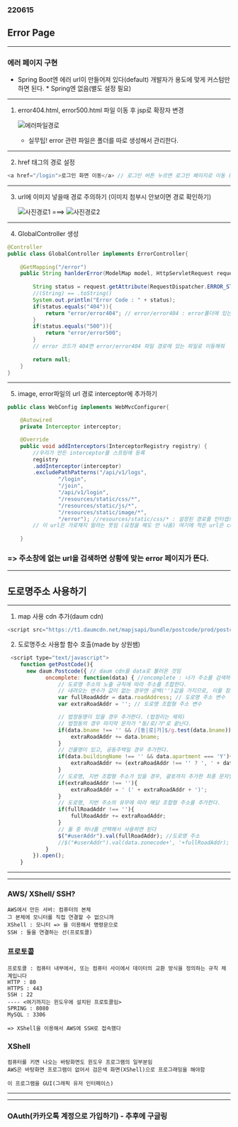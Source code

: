 ### 220615
## Error Page
---

### 에러 페이지 구현
- Spring Boot엔 에러 url이 만들어져 있다(default) 개발자가 용도에 맞게 커스텀만 하면 된다. * Spring엔 없음(별도 설정 필요)
---

1. error404.html, error500.html 파일 이동 후 jsp로 확장자 변경

    ![에러파일경로](https://user-images.githubusercontent.com/96815399/173742038-607bbd66-63d8-4e63-8884-97a513685807.PNG)

    * 실무팁! error 관련 파일은 폴더를 따로 생성해서 관리한다.
 ---   

2. href 태그의 경로 설정
```java
<a href="/login">로그인 화면 이동</a> // 로그인 버튼 누르면 로그인 페이지로 이동 (이동 페이지 경로 설정)
```
---
3. url에 이미지 넣을때 경로 주의하기 (이미지 첨부시 안보이면 경로 확인하기)

    ![사진경로1](https://user-images.githubusercontent.com/96815399/173741264-10b1e03a-ea66-4bf5-bf0d-ba0f0557e7b9.PNG) ===> ![사진경로2](https://user-images.githubusercontent.com/96815399/173741649-846d0d93-196f-4144-93b4-423e5b3bb6c8.PNG)

---

4. GlobalController 생성
```java
@Controller
public class GlobalController implements ErrorController{
	
	@GetMapping("/error")
	public String hanlderError(ModelMap model, HttpServletRequest request) { //HttpServletRequest : 톰캣으로 요청 오는 것
		
		String status = request.getAttribute(RequestDispatcher.ERROR_STATUS_CODE).toString(); // 에러코드(400, 404, 500...)를 status 변수로 받는 것
		//(String) == .toString()
		System.out.println("Error Code : " + status);
		if(status.equals("404")){
			return "error/error404"; // error/error404 : error폴더에 있는 error404 jsp파일  
		}
		if(status.equals("500")){
			return "error/error500";
		}
        // error 코드가 404면 error/error404 파일 경로에 있는 파일로 이동해줘
		
		return null;
	}
}
```
---
5. image, error파일의 url 경로 interceptor에 추가하기
```java
public class WebConfig implements WebMvcConfigurer{

	@Autowired
	private Interceptor interceptor;

	@Override
	public void addInterceptors(InterceptorRegistry registry) {
		//우리가 만든 interceptor를 스프링에 등록
		registry
		.addInterceptor(interceptor)
		.excludePathPatterns("/api/v1/logs",
				"/login",
				"/join",
				"/api/v1/login",
				"/resources/static/css/*",
				"/resources/static/js/*",
				"/resources/static/image/*",
				"/error"); //resources/static/css/* : 설정된 경로를 인터셉트
		// 이 url은 가로채지 말라는 뜻임 (요청을 해도 안 나옴) 여기에 적은 url은 console에 찍어도 ip,url,Method가 안나옴 (인터셉트 당함)
	
	}
```
### => 주소창에 없는 url을 검색하면 상황에 맞는 error 페이지가 뜬다.
---

## 도로명주소 사용하기
---
1. map 사용 cdn 추가(daum cdn) 
```js
<script src="https://t1.daumcdn.net/mapjsapi/bundle/postcode/prod/postcode.v2.js"></script>
```
2. 도로명주소 사용할 함수 호출(made by 상원쌤)
```js
 <script type="text/javascript">
    function getPostCode(){
  	  new daum.Postcode({ // daum cdn을 data로 불러온 것임
            oncomplete: function(data) { //oncomplete : 너가 주소를 검색하고 enter했다면
                // 도로명 주소의 노출 규칙에 따라 주소를 조합한다.
                // 내려오는 변수가 값이 없는 경우엔 공백('')값을 가지므로, 이를 참고하여 분기 한다.
                var fullRoadAddr = data.roadAddress; // 도로명 주소 변수
                var extraRoadAddr = ''; // 도로명 조합형 주소 변수

                // 법정동명이 있을 경우 추가한다. (법정리는 제외)
                // 법정동의 경우 마지막 문자가 "동/로/가"로 끝난다.
                if(data.bname !== '' && /[동|로|가]$/g.test(data.bname)){
                    extraRoadAddr += data.bname;
                }
                // 건물명이 있고, 공동주택일 경우 추가한다.
                if(data.buildingName !== '' && data.apartment === 'Y'){
                    extraRoadAddr += (extraRoadAddr !== '' ? ', ' + data.buildingName : data.buildingName);
                }
                // 도로명, 지번 조합형 주소가 있을 경우, 괄호까지 추가한 최종 문자열을 만든다.
                if(extraRoadAddr !== ''){
                    extraRoadAddr = ' (' + extraRoadAddr + ')';
                }
                // 도로명, 지번 주소의 유무에 따라 해당 조합형 주소를 추가한다.
                if(fullRoadAddr !== ''){
                    fullRoadAddr += extraRoadAddr;
                }
                // 둘 중 하나를 선택해서 사용하면 된다
                $("#userAddr").val(fullRoadAddr); //도로명 주소
                //$("#userAddr").val(data.zonecode+', '+fullRoadAddr);  //우편번호 + 도로명 주소 
            }
        }).open();
    }
```
---
---


### AWS/ XShell/ SSH?
```
AWS에서 만든 서버: 컴퓨터의 본체
그 본체에 모니터를 직접 연결할 수 없으니까 
XShell : 모니터 => 을 이용해서 명령문으로 
SSH : 둘을 연결하는 선(프로토콜)
```

### 프로토콜
```
프로토콜 : 컴퓨터 내부에서, 또는 컴퓨터 사이에서 데이터의 교환 방식을 정의하는 규칙 체계입니다
HTTP : 80
HTTPS : 443
SSH : 22
---- <여기까지는 윈도우에 설치된 프로토콜임>
SPRING : 8080
MySQL : 3306

=> XShell을 이용해서 AWS에 SSH로 접속했다
```

### XShell
```
컴퓨터를 키면 나오는 바탕화면도 윈도우 프로그램의 일부분임
AWS은 바탕화면 프로그램이 없어서 검은색 화면(XShell)으로 프로그래밍을 해야함

이 프로그램을 GUI(그래픽 유저 인터페이스)
```

---
---
### OAuth(카카오톡 계정으로 가입하기) - 추후에 구글링
